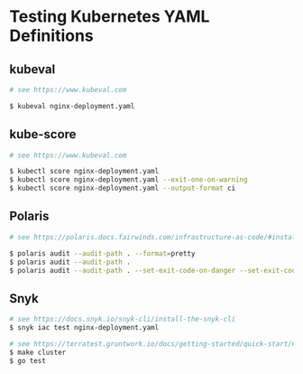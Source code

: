 # Testing Kubernetes YAML Definitions

## kubeval

```bash
# see https://www.kubeval.com

$ kubeval nginx-deployment.yaml
```

## kube-score

```bash
# see https://www.kubeval.com

$ kubectl score nginx-deployment.yaml
$ kubectl score nginx-deployment.yaml --exit-one-on-warning
$ kubectl score nginx-deployment.yaml --output-format ci
```

## Polaris

```bash
# see https://polaris.docs.fairwinds.com/infrastructure-as-code/#install-the-cli

$ polaris audit --audit-path . --format=pretty
$ polaris audit --audit-path .
$ polaris audit --audit-path . --set-exit-code-on-danger --set-exit-code-below-score 90
```

## Snyk

```bash
# see https://docs.snyk.io/snyk-cli/install-the-snyk-cli
$ snyk iac test nginx-deployment.yaml
```

```bash
# see https://terratest.gruntwork.io/docs/getting-started/quick-start/#example-4-kubernetes
$ make cluster
$ go test
```
